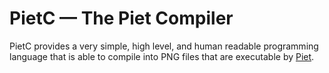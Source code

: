 # PietC &mdash; The Piet Compiler

PietC provides a very simple, high level, and human readable programming language that is able to compile into PNG files that are executable by [Piet](http://www.dangermouse.net/esoteric/piet.html).
